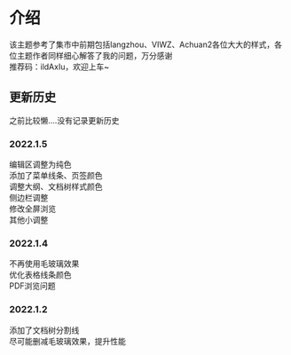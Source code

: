 # 介绍
该主题参考了集市中前期包括langzhou、VIWZ、Achuan2各位大大的样式，各位主题作者同样细心解答了我的问题，万分感谢<br>
推荐码：ildAxIu，欢迎上车~

## 更新历史
之前比较懒....没有记录更新历史

### 2022.1.5

编辑区调整为纯色<br>添加了菜单线条、页签颜色<br>调整大纲、文档树样式颜色<br>侧边栏调整<br>修改全屏浏览<br>其他小调整

### 2022.1.4
不再使用毛玻璃效果<br>
优化表格线条颜色<br>
PDF浏览问题

### 2022.1.2
添加了文档树分割线<br>
尽可能删减毛玻璃效果，提升性能

